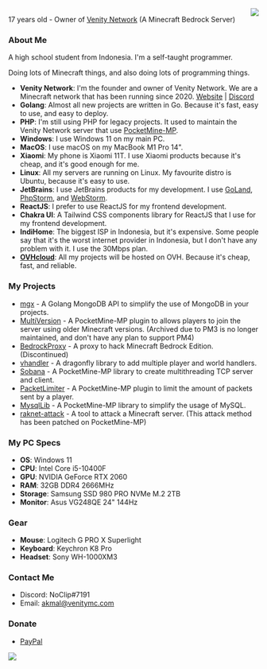 <img src="https://github-readme-stats.vercel.app/api?username=AkmalFairuz&theme=vue&show_icons=true&count_private=true&include_all_commits=true" align="right"/>

17 years old - Owner of [Venity Network](https://github.com/VenityNetwork) (A Minecraft Bedrock Server)

### About Me

A high school student from Indonesia. I'm a self-taught programmer.

Doing lots of Minecraft things, and also doing lots of programming things.

- **Venity Network**: I'm the founder and owner of Venity Network. We are a Minecraft network that has been running since 2020. [Website](https://venitymc.com) | [Discord](https://venitymc.com/discord)
- **Golang**: Almost all new projects are written in Go. Because it's fast, easy to use, and easy to deploy.
- **PHP**: I'm still using PHP for legacy projects. It used to maintain the Venity Network server that use [PocketMine-MP](https://github.com/pmmp/PocketMine-MP).
- **Windows**: I use Windows 11 on my main PC.
- **MacOS**: I use macOS on my MacBook M1 Pro 14".
- **Xiaomi**: My phone is Xiaomi 11T. I use Xiaomi products because it's cheap, and it's good enough for me.
- **Linux**: All my servers are running on Linux. My favourite distro is Ubuntu, because it's easy to use.
- **JetBrains**: I use JetBrains products for my development. I use [GoLand](https://www.jetbrains.com/go/), [PhpStorm](https://www.jetbrains.com/phpstorm/), and [WebStorm](https://www.jetbrains.com/webstorm/).
- **ReactJS**: I prefer to use ReactJS for my frontend development.
- **Chakra UI**: A Tailwind CSS components library for ReactJS that I use for my frontend development.
- **IndiHome**: The biggest ISP in Indonesia, but it's expensive. Some people say that it's the worst internet provider in Indonesia, but I don't have any problem with it. I use the 30Mbps plan.  
- **[OVHcloud](https://ovh.com)**: All my projects will be hosted on OVH. Because it's cheap, fast, and reliable.

### My Projects
- [mgx](https://github.com/AkmalFairuz/mgx) - A Golang MongoDB API to simplify the use of MongoDB in your projects.
- [MultiVersion](https://github.com/AkmalFairuz/MultiVersion) - A PocketMine-MP plugin to allows players to join the server using older Minecraft versions. (Archived due to PM3 is no longer maintained, and don't have any plan to support PM4)
- [BedrockProxy](https://github.com/AkmalFairuz/BedrockProxy) - A proxy to hack Minecraft Bedrock Edition. (Discontinued)
- [vhandler](https://github.com/VenityNetwork/vhandler) - A dragonfly library to add multiple player and world handlers.
- [Sobana](https://github.com/AkmalFairuz/Sobana) - A PocketMine-MP library to create multithreading TCP server and client.
- [PacketLimiter](https://github.com/AkmalFairuz/PacketLimiter) - A PocketMine-MP plugin to limit the amount of packets sent by a player.
- [MysqlLib](https://github.com/VenityNetwork/MysqlLib) - A PocketMine-MP library to simplify the usage of MySQL.
- [raknet-attack](https://github.com/AkmalFairuz/raknet-attack) - A tool to attack a Minecraft server. (This attack method has been patched on PocketMine-MP)

### My PC Specs

- **OS**: Windows 11
- **CPU**: Intel Core i5-10400F
- **GPU**: NVIDIA GeForce RTX 2060
- **RAM**: 32GB DDR4 2666MHz
- **Storage**: Samsung SSD 980 PRO NVMe M.2 2TB
- **Monitor**: Asus VG248QE 24" 144Hz

### Gear
- **Mouse**: Logitech G PRO X Superlight
- **Keyboard**: Keychron K8 Pro 
- **Headset**: Sony WH-1000XM3

### Contact Me
- Discord: NoClip#7191
- Email: akmal@venitymc.com

### Donate
- [PayPal](https://paypal.me/akmalfairuz)

<img src="https://github-readme-stats.vercel.app/api/top-langs/?username=AkmalFairuz&hide=shell,css&layout=compact"/>
